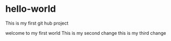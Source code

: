# hello-world
This is my first git hub project

welcome to my first world
This is my second change
this is my third change
